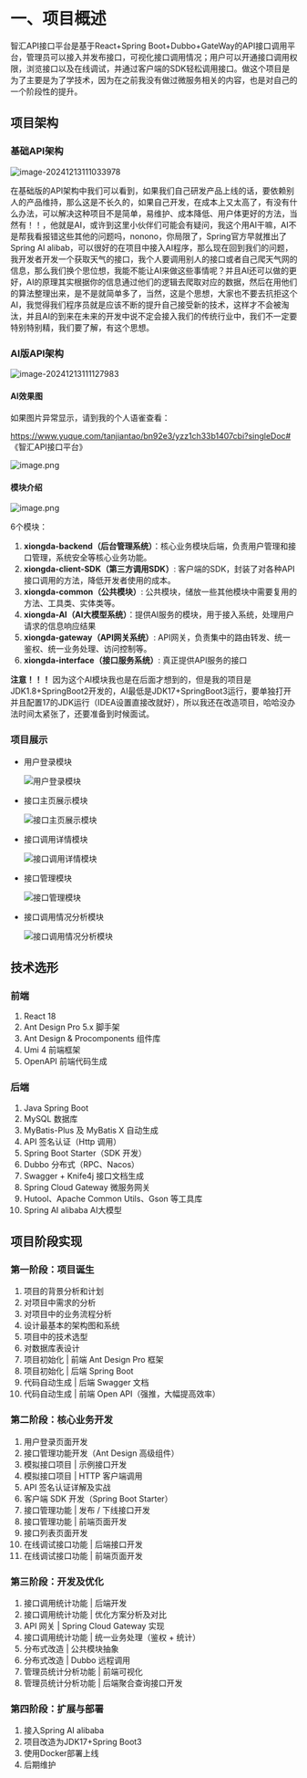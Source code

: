 # 一、项目概述

智汇API接口平台是基于React+Spring Boot+Dubbo+GateWay的API接口调用平台，管理员可以接入并发布接口，可视化接口调用情况；用户可以开通接口调用权限，浏览接口以及在线调试，并通过客户端的SDK轻松调用接口。做这个项目是为了主要是为了学技术，因为在之前我没有做过微服务相关的内容，也是对自己的一个阶段性的提升。

## 项目架构

### 基础API架构

![image-20241213111033978](C:\Users\Administrator\AppData\Roaming\Typora\typora-user-images\image-20241213111033978.png)

在基础版的API架构中我们可以看到，如果我们自己研发产品上线的话，要依赖别人的产品维持，那么这是不长久的，如果自己开发，在成本上又太高了，有没有什么办法，可以解决这种项目不是简单，易维护、成本降低、用户体更好的方法，当然有！！，他就是AI，或许到这里小伙伴们可能会有疑问，我这个用AI干嘛，AI不是帮我看报错这些其他的问题吗，nonono，你局限了，Spring官方早就推出了Spring AI alibab，可以很好的在项目中接入AI程序，那么现在回到我们的问题，我开发者开发一个获取天气的接口，我个人要调用别人的接口或者自己爬天气网的信息，那么我们换个思位想，我能不能让AI来做这些事情呢？并且AI还可以做的更好，AI的原理其实根据你的信息通过他们的逻辑去爬取对应的数据，然后在用他们的算法整理出来，是不是就简单多了，当然，这是个思想，大家也不要去抗拒这个AI，我觉得我们程序员就是应该不断的提升自己接受新的技术，这样才不会被淘汰，并且AI的到来在未来的开发中说不定会接入我们的传统行业中，我们不一定要特别特别精，我们要了解，有这个思想。

### AI版API架构

![image-20241213111127983](C:\Users\Administrator\AppData\Roaming\Typora\typora-user-images\image-20241213111127983.png)

#### AI效果图

如果图片异常显示，请到我的个人语雀查看：

https://www.yuque.com/tanjiantao/bn92e3/yzz1ch33b1407cbi?singleDoc# 《智汇API接口平台》

![image.png](https://cdn.nlark.com/yuque/0/2024/png/40869722/1734010326542-c4a6734d-c92e-4fe3-a13e-d168bc342724.png?x-oss-process=image%2Fformat%2Cwebp%2Fresize%2Cw_937%2Climit_0)

#### 模块介绍

![image.png](https://cdn.nlark.com/yuque/0/2024/png/40869722/1733990610628-b8726439-7976-41b9-aa47-77d21043dff6.png?x-oss-process=image%2Fformat%2Cwebp)

6个模块：
1. **xiongda-backend（后台管理系统）**：核心业务模块后端，负责用户管理和接口管理，系统安全等核心业务功能。
2. **xiongda-client-SDK（第三方调用SDK）**: 客户端的SDK，封装了对各种API接口调用的方法，降低开发者使用的成本。
3. **xiongda-common（公共模块）**: 公共模块，储放一些其他模块中需要复用的方法、工具类、实体类等。
4. **xiongda-AI（AI大模型系统）**：提供AI服务的模块，用于接入系统，处理用户请求的信息响应结果
5. **xiongda-gateway（API网关系统）**: API网关，负责集中的路由转发、统一鉴权、统一业务处理、访问控制等。
6. **xiongda-interface（接口服务系统）**: 真正提供API服务的接口

**注意！！！**
因为这个AI模块我也是在后面才想到的，但是我的项目是JDK1.8+SpringBoot2开发的，AI最低是JDK17+SpringBoot3运行，要单独打开并且配置17的JDK运行（IDEA设置直接改就好），所以我还在改造项目，哈哈没办法时间太紧张了，还要准备到时候面试。

### 项目展示

- 用户登录模块

  ![用户登录模块](E:\智汇API接口平台\用户登录模块.png)

- 接口主页展示模块

  ![接口主页展示模块](E:\智汇API接口平台\接口主页展示模块.png)

- 接口调用详情模块

  ![接口调用详情模块](E:\智汇API接口平台\接口调用详情模块.png)

- 接口管理模块

  ![接口管理模块](E:\智汇API接口平台\接口管理模块.png)

- 接口调用情况分析模块

  ![接口调用情况分析模块](E:\智汇API接口平台\接口调用情况分析模块.png)

## 技术选形

### 前端
1. React 18
2. Ant Design Pro 5.x 脚手架
3. Ant Design & Procomponents 组件库
4. Umi 4 前端框架
5. OpenAPI 前端代码生成

### 后端
1. Java Spring Boot
2. MySQL 数据库
3. MyBatis-Plus 及 MyBatis X 自动生成
4. API 签名认证（Http 调用）
5. Spring Boot Starter（SDK 开发）
6. Dubbo 分布式（RPC、Nacos）
7. Swagger + Knife4j 接口文档生成
8. Spring Cloud Gateway 微服务网关
9. Hutool、Apache Common Utils、Gson 等工具库
10. Spring AI alibaba AI大模型

## 项目阶段实现

### 第一阶段：项目诞生
1. 项目的背景分析和计划
2. 对项目中需求的分析
3. 对项目中的业务流程分析
4. 设计最基本的架构图和系统
5. 项目中的技术选型
6. 对数据库表设计
7. 项目初始化 | 前端 Ant Design Pro 框架
8. 项目初始化 | 后端 Spring Boot
9. 代码自动生成 | 后端 Swagger 文档
10. 代码自动生成 | 前端 Open API（强推，大幅提高效率）

### 第二阶段：核心业务开发
1. 用户登录页面开发
2. 接口管理功能开发（Ant Design 高级组件）
3. 模拟接口项目 | 示例接口开发
4. 模拟接口项目 | HTTP 客户端调用
5. API 签名认证详解及实战
6. 客户端 SDK 开发（Spring Boot Starter）
7. 接口管理功能 | 发布 / 下线接口开发
8. 接口管理功能 | 前端页面开发
9. 接口列表页面开发
10. 在线调试接口功能 | 后端接口开发
11. 在线调试接口功能 | 前端页面开发

### 第三阶段：开发及优化
1. 接口调用统计功能 | 后端开发
2. 接口调用统计功能 | 优化方案分析及对比
3. API 网关 | Spring Cloud Gateway 实现
4. 接口调用统计功能 | 统一业务处理（鉴权 + 统计）
5. 分布式改造 | 公共模块抽象
6. 分布式改造 | Dubbo 远程调用
7. 管理员统计分析功能 | 前端可视化
8. 管理员统计分析功能 | 后端聚合查询接口开发

### 第四阶段：扩展与部署
1. 接入Spring AI alibaba
2. 项目改造为JDK17+Spring Boot3
3. 使用Docker部署上线
4. 后期维护
